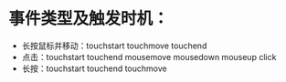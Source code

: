 # 事件类型及触发时机：
* 长按鼠标并移动：touchstart touchmove touchend
* 点击：touchstart touchend mousemove mousedown mouseup click
* 长按：touchstart touchend  touchmove
